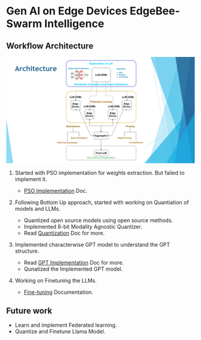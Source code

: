 # Gen AI on Edge Devices EdgeBee-Swarm Intelligence


## Workflow Architecture

![workflow](./img/home/00_Architecture.png)

1. Started with PSO implementation for weights extraction. But failed to implement it.
    - [PSO Implementation](./pso.md) Doc.

2. Following Bottom Up approach, started with working on Quantiation of models and LLMs.
    - Quantized open source models using open source methods.
    - Implemented 8-bit Modality Agnostic Quantizer.
    - Read [Quantization](./Quantization.md) Doc for more.

3. Implemented characterwise GPT model to understand the GPT structure.
    - Read [GPT Implementation](./gpt.md) Doc for more.
    - Qunatized the Implemented GPT model.

4. Working on Finetuning the LLMs.
    - [Fine-tuning](./finetuning.md) Documentation.

## Future work
- Learn and implement Federated learning.
- Quantize and Finetune Llama Model.








